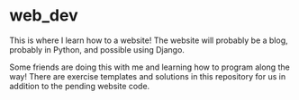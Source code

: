 web_dev
=======

This is where I learn how to a website! The website will probably be a blog,
probably in Python, and possible using Django.

Some friends are doing this with me and learning how to program along the way!
There are exercise templates and solutions in this repository for us in
addition to the pending website code.
